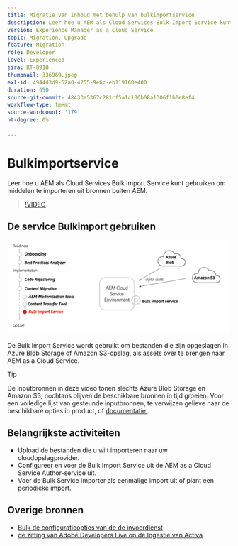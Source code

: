 ```yaml
---
title: Migratie van inhoud met behulp van bulkimportservice
description: Leer hoe u AEM als Cloud Services Bulk Import Service kunt gebruiken om middelen te importeren uit bronnen buiten AEM.
version: Experience Manager as a Cloud Service
topic: Migration, Upgrade
feature: Migration
role: Developer
level: Experienced
jira: KT-8918
thumbnail: 336969.jpeg
exl-id: 4944d3d9-52a0-4255-9e6c-eb119160e400
duration: 650
source-git-commit: 48433a5367c281cf5a1c106b08a1306f1b0e8ef4
workflow-type: tm+mt
source-wordcount: '179'
ht-degree: 0%

---
```


# Bulkimportservice

Leer hoe u AEM als Cloud Services Bulk Import Service kunt gebruiken om middelen te importeren uit bronnen buiten AEM.



>[!VIDEO](https://video.tv.adobe.com/v/3453285?quality=12&learn=on&captions=dut)

## De service Bulkimport gebruiken

![ Bulk de Levenscyclus van de Dienst van de Invoer ](../assets/bulk-import-service.png)

De Bulk Import Service wordt gebruikt om bestanden die zijn opgeslagen in Azure Blob Storage of Amazon S3-opslag, als assets over te brengen naar AEM as a Cloud Service.

>[!TIP]
>
> De inputbronnen in deze video tonen slechts Azure Blob Storage en Amazon S3; nochtans blijven de beschikbare bronnen in tijd groeien. Voor een volledige lijst van gesteunde inputbronnen, te verwijzen gelieve naar de beschikbare opties in product, of [ documentatie ](https://experienceleague.adobe.com/docs/experience-manager-cloud-service/content/assets/manage/add-assets.html?lang=nl-NL#bulk-upload).

## Belangrijkste activiteiten

+ Upload de bestanden die u wilt importeren naar uw cloudopslagprovider.
+ Configureer en voer de Bulk Import Service uit de AEM as a Cloud Service Author-service uit.
+ Voer de Bulk Service Importer als eenmalige import uit of plant een periodieke import.

## Overige bronnen

+ [ Bulk de configuratieopties van de de invoerdienst ](https://experienceleague.adobe.com/docs/experience-manager-cloud-service/content/assets/manage/add-assets.html?lang=nl-NL#configure-bulk-ingestor-tool)
+ [ de zitting van Adobe Developers Live op de Ingestie van Activa ](https://experienceleague.adobe.com/docs/adobe-developers-live-events/events/2021/feb2021/asset-bulk-ingestion.html?lang=nl-NL)

